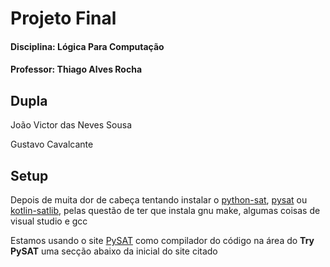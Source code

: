 # Projeto Final

#### Disciplina: Lógica Para Computação

#### Professor: Thiago Alves Rocha

## Dupla

João Victor das Neves Sousa

Gustavo Cavalcante

## Setup

Depois de muita dor de cabeça tentando instalar o [python-sat](https://pypi.org/project/python-sat/), [pysat](https://pypi.org/project/pysat/) ou [kotlin-satlib](https://github.com/Lipen/kotlin-satlib), pelas questão de ter que instala gnu make, algumas coisas de visual studio e gcc

Estamos usando o site [PySAT](https://pysathq.github.io) como compilador do código na área do **Try PySAT** uma secção abaixo da inicial do site citado